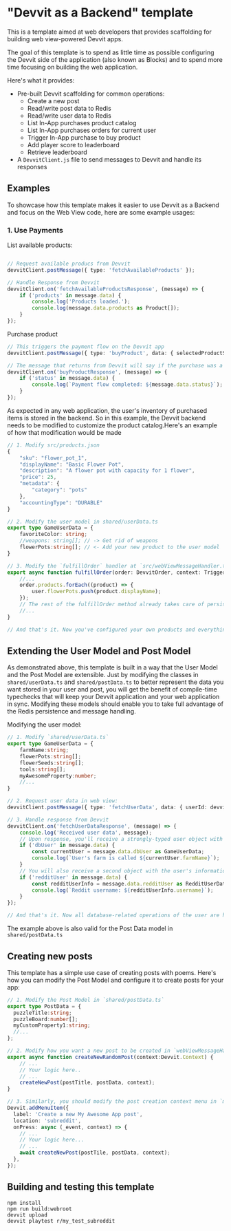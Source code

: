 # "Devvit as a Backend" template

This is a template aimed at web developers that provides scaffolding for building web view-powered Devvit apps.

The goal of this template is to spend as little time as possible configuring the Devvit side of the application (also known as Blocks) and to spend more time focusing on building the web application.

Here's what it provides:

 - Pre-built Devvit scaffolding for common operations:
    - Create a new post
    - Read/write post data to Redis
    - Read/write user data to Redis
    - List In-App purchases product catalog
    - List In-App purchases orders for current user
    - Trigger In-App purchase to buy product
    - Add player score to leaderboard
    - Retrieve leaderboard
 - A `DevvitClient.js` file to send messages to Devvit and handle its responses

## Examples
To showcase how this template makes it easier to use Devvit as a Backend and focus on the Web View code, here are some example usages:

### 1. Use Payments

List available products:

```typescript

// Request available producs from Devvit
devvitClient.postMessage({ type: 'fetchAvailableProducts' });

// Handle Response from Devvit
devvitClient.on('fetchAvailableProductsResponse', (message) => {
    if ('products' in message.data) {
        console.log('Products loaded.');
        console.log(message.data.products as Product[]);
    }
});
```

Purchase product
```typescript
// This triggers the payment flow on the Devvit app
devvitClient.postMessage({ type: 'buyProduct', data: { selectedProductSku } });

// The message that returns from Devvit will say if the purchase was a success or not
devvitClient.on('buyProductResponse', (message) => {
    if ('status' in message.data) {
        console.log(`Payment flow completed: ${message.data.status}`);
    }
});
```

As expected in any web application, the user's inventory of purchased items is stored in the backend. So in this example, the Devvit backend needs to be modified to customize the product catalog.Here's an example of how that modification would be made

```typescript
// 1. Modify src/products.json
{
    "sku": "flower_pot_1",
    "displayName": "Basic Flower Pot",
    "description": "A flower pot with capacity for 1 flower",
    "price": 25,
    "metadata": {
        "category": "pots"
    },
    "accountingType": "DURABLE"
}

// 2. Modify the user model in shared/userData.ts
export type GameUserData = {
    favoriteColor: string;
    //weapons: string[]; // -> Get rid of weapons
    flowerPots:string[]; // <- Add your new product to the user model
}

// 3. Modify the `fulfillOrder` handler at `src/webViewMessageHandler.ts`
export async function fulfillOrder(order: DevvitOrder, context: TriggerContext) {
    //...
    order.products.forEach((product) => {
        user.flowerPots.push(product.displayName);
    });
    // The rest of the fulfillOrder method already takes care of persisting this to Redis
    //...
}

// And that's it. Now you've configured your own products and everything else will work accordingly (fetch user data, fetch products, fetch orders, etc.)
```

## Extending the User Model and Post Model
As demonstrated above, this template is built in a way that the User Model and the Post Model are extensible. Just by modifying the classes in `shared/userData.ts` and `shared/postData.ts` to better represent the data you want stored in your user and post, you will get the benefit of compile-time typechecks that will keep your Devvit application and your web application in sync. Modifying these models should enable you to take full advantage of the Redis persistence and message handling.

Modifying the user model:
```typescript
// 1. Modify `shared/userData.ts`
export type GameUserData = {
    farmName:string;
    flowerPots:string[];
    flowerSeeds:string[];
    tools:string[];   
    myAwesomeProperty:number;
    //...
}

// 2. Request user data in web view:
devvitClient.postMessage({ type: 'fetchUserData', data: { userId: devvitClient.userId! } });

// 3. Handle response from Devvit
devvitClient.on('fetchUserDataResponse', (message) => {
    console.log('Received user data', message);
    // Upon response, you'll receive a strongly-typed user object with the custom properties defined in your model
    if ('dbUser' in message.data) {
        const currentUser = message.data.dbUser as GameUserData;
        console.log(`User's farm is called ${currentUser.farmName}`);
    }
    // You will also receive a second object with the user's information from the Reddit API:
    if ('redditUser' in message.data) {
        const redditUserInfo = message.data.redditUser as RedditUserData;
        console.log(`Reddit username: ${redditUserInfo.username}`);
    }
});

// And that's it. Now all database-related operations of the user are handled for you without needing to customize the Devvit code.
```

The example above is also valid for the Post Data model in `shared/postData.ts`

## Creating new posts
This template has a simple use case of creating posts with poems. 
Here's how you can modify the Post Model and configure it to create posts for your app:
```typescript
// 1. Modify the Post Model in `shared/postData.ts`
export type PostData = {
  puzzleTitle:string;
  puzzleBoard:number[];
  myCustomProperty1:string;
  //...
};

// 2. Modify how you want a new post to be created in `webViewMessageHandler.tsx`
export async function createNewRandomPost(context:Devvit.Context) {
    // ...
    // Your logic here..
    // ...
    createNewPost(postTitle, postData, context);
}

// 3. Similarly, you should modify the post creation context menu in `menuActions.tsx`
Devvit.addMenuItem({
  label: 'Create a new My Awesome App post',
  location: 'subreddit',
  onPress: async (_event, context) => {
    // ...
    // Your logic here...
    // ...
    await createNewPost(postTile, postData, context);
  },
});
```


## Building and testing this template
```
npm install
npm run build:webroot
devvit upload
devvit playtest r/my_test_subreddit
```

